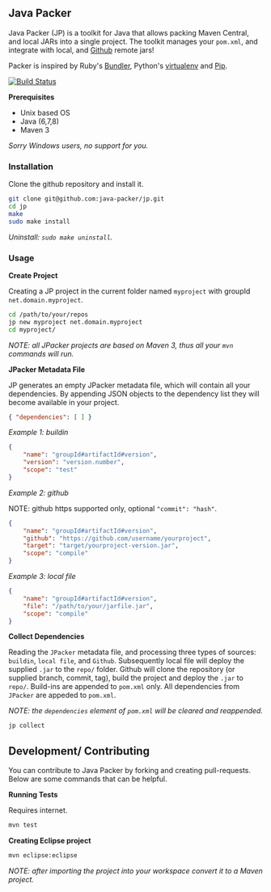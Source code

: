 ## Java Packer

Java Packer (JP) is a toolkit for Java that allows packing Maven Central, and local JARs into a single project. The toolkit manages your `pom.xml`, and integrate with local, and [Github](http://github.com) remote jars!

Packer is inspired by Ruby's [Bundler](http://bundler.io/), Python's [virtualenv](https://virtualenv.readthedocs.org/en/latest/) and [Pip](https://pip.readthedocs.org/en/latest/).

[![Build Status](https://travis-ci.org/java-packer/jp.svg?branch=master)](https://travis-ci.org/java-packer/jp)

**Prerequisites**

* Unix based OS
* Java (6,7,8)
* Maven 3

*Sorry Windows users, no support for you.*

### Installation

Clone the github repository and install it.

```bash
git clone git@github.com:java-packer/jp.git
cd jp
make
sudo make install
```

*Uninstall: `sudo make uninstall`.*


### Usage

**Create Project**

Creating a JP project in the current folder named `myproject` with groupId `net.domain.myproject`.

```bash
cd /path/to/your/repos
jp new myproject net.domain.myproject
cd myproject/
```

*NOTE: all JPacker projects are based on Maven 3, thus all your `mvn` commands will run.*


**JPacker Metadata File**

JP generates an empty JPacker metadata file, which will contain all your dependencies. By appending JSON objects to the dependency list they will become available in your project.

```json
{ "dependencies": [ ] }
```

*Example 1: buildin*

```json
{
	"name": "groupId#artifactId#version",
	"version": "version.number",
	"scope": "test"
}
```

*Example 2: github*

NOTE: github https supported only, optional `"commit": "hash"`.

```json
{
	"name": "groupId#artifactId#version",
	"github": "https://github.com/username/yourproject",
	"target": "target/yourproject-version.jar",
	"scope": "compile"
}
```

*Example 3: local file*

```json
{
	"name": "groupId#artifactId#version",
	"file": "/path/to/your/jarfile.jar",
	"scope": "compile"
}
```

**Collect Dependencies**

Reading the `JPacker` metadata file, and processing three types of sources: `buildin`, `local file`, and `Github`. Subsequently local file will deploy the supplied `.jar` to the `repo/` folder. Github will clone the repository (or supplied branch, commit, tag), build the project and deploy the `.jar` to `repo/`. Build-ins are appended to `pom.xml` only. All dependencies from `JPacker` are appeded to `pom.xml`.

*NOTE: the `dependencies` element of `pom.xml` will be cleared and reappended.*

```bash
jp collect
```


## Development/ Contributing

You can contribute to Java Packer by forking and creating pull-requests. Below are some commands that can be helpful.

**Running Tests**

Requires internet.

```bash
mvn test
```

**Creating Eclipse project**

```bash
mvn eclipse:eclipse
```

*NOTE: after importing the project into your workspace convert it to a Maven project.*






